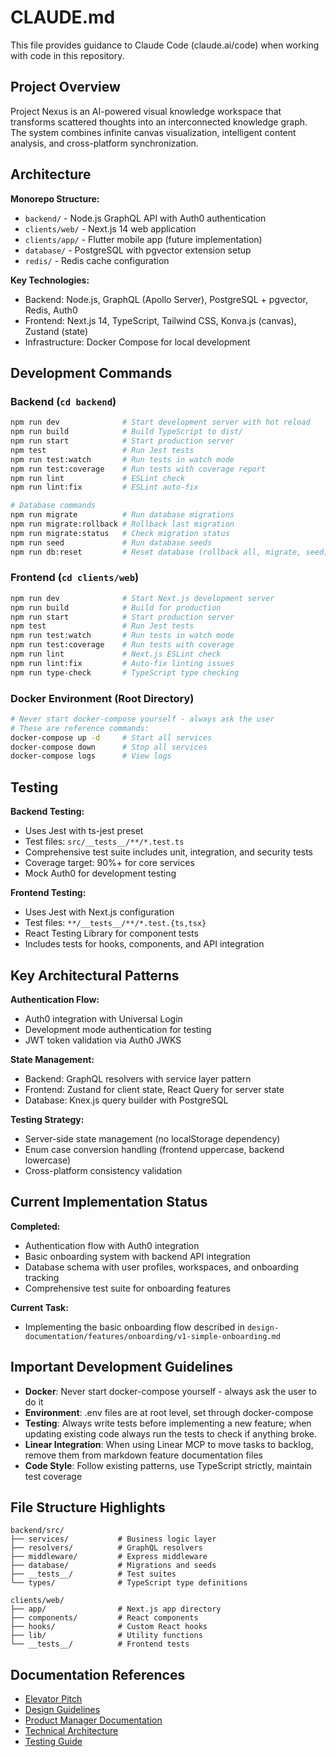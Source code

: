 # CLAUDE.md

This file provides guidance to Claude Code (claude.ai/code) when working with code in this repository.

## Project Overview

Project Nexus is an AI-powered visual knowledge workspace that transforms scattered thoughts into an interconnected knowledge graph. The system combines infinite canvas visualization, intelligent content analysis, and cross-platform synchronization.

## Architecture

**Monorepo Structure:**
- `backend/` - Node.js GraphQL API with Auth0 authentication
- `clients/web/` - Next.js 14 web application
- `clients/app/` - Flutter mobile app (future implementation)
- `database/` - PostgreSQL with pgvector extension setup
- `redis/` - Redis cache configuration

**Key Technologies:**
- Backend: Node.js, GraphQL (Apollo Server), PostgreSQL + pgvector, Redis, Auth0
- Frontend: Next.js 14, TypeScript, Tailwind CSS, Konva.js (canvas), Zustand (state)
- Infrastructure: Docker Compose for local development

## Development Commands

### Backend (`cd backend`)
```bash
npm run dev              # Start development server with hot reload
npm run build            # Build TypeScript to dist/
npm run start            # Start production server
npm test                 # Run Jest tests
npm run test:watch       # Run tests in watch mode
npm run test:coverage    # Run tests with coverage report
npm run lint             # ESLint check
npm run lint:fix         # ESLint auto-fix

# Database commands
npm run migrate          # Run database migrations
npm run migrate:rollback # Rollback last migration
npm run migrate:status   # Check migration status
npm run seed             # Run database seeds
npm run db:reset         # Reset database (rollback all, migrate, seed)
```

### Frontend (`cd clients/web`)
```bash
npm run dev              # Start Next.js development server
npm run build            # Build for production
npm run start            # Start production server
npm test                 # Run Jest tests
npm run test:watch       # Run tests in watch mode
npm run test:coverage    # Run tests with coverage
npm run lint             # Next.js ESLint check
npm run lint:fix         # Auto-fix linting issues
npm run type-check       # TypeScript type checking
```

### Docker Environment (Root Directory)
```bash
# Never start docker-compose yourself - always ask the user
# These are reference commands:
docker-compose up -d     # Start all services
docker-compose down      # Stop all services
docker-compose logs      # View logs
```

## Testing

**Backend Testing:**
- Uses Jest with ts-jest preset
- Test files: `src/__tests__/**/*.test.ts`
- Comprehensive test suite includes unit, integration, and security tests
- Coverage target: 90%+ for core services
- Mock Auth0 for development testing

**Frontend Testing:**
- Uses Jest with Next.js configuration
- Test files: `**/__tests__/**/*.test.{ts,tsx}`
- React Testing Library for component tests
- Includes tests for hooks, components, and API integration

## Key Architectural Patterns

**Authentication Flow:**
- Auth0 integration with Universal Login
- Development mode authentication for testing
- JWT token validation via Auth0 JWKS

**State Management:**
- Backend: GraphQL resolvers with service layer pattern
- Frontend: Zustand for client state, React Query for server state
- Database: Knex.js query builder with PostgreSQL

**Testing Strategy:**
- Server-side state management (no localStorage dependency)
- Enum case conversion handling (frontend uppercase, backend lowercase)
- Cross-platform consistency validation

## Current Implementation Status

**Completed:**
- Authentication flow with Auth0 integration
- Basic onboarding system with backend API integration
- Database schema with user profiles, workspaces, and onboarding tracking
- Comprehensive test suite for onboarding features

**Current Task:**
- Implementing the basic onboarding flow described in `design-documentation/features/onboarding/v1-simple-onboarding.md`

## Important Development Guidelines

- **Docker**: Never start docker-compose yourself - always ask the user to do it
- **Environment**: .env files are at root level, set through docker-compose
- **Testing**: Always write tests before implementing a new feature; when updating existing code always run the tests to check if anything broke.
- **Linear Integration**: When using Linear MCP to move tasks to backlog, remove them from markdown feature documentation files
- **Code Style**: Follow existing patterns, use TypeScript strictly, maintain test coverage

## File Structure Highlights

```
backend/src/
├── services/           # Business logic layer
├── resolvers/          # GraphQL resolvers
├── middleware/         # Express middleware
├── database/           # Migrations and seeds
├── __tests__/          # Test suites
└── types/              # TypeScript type definitions

clients/web/
├── app/                # Next.js app directory
├── components/         # React components
├── hooks/              # Custom React hooks
├── lib/                # Utility functions
└── __tests__/          # Frontend tests
```

## Documentation References

- [Elevator Pitch](./README.md)
- [Design Guidelines](./design-documentation/)
- [Product Manager Documentation](./project-documentation/product-manager-output.md)
- [Technical Architecture](./project-documentation/technical-architecture.md)
- [Testing Guide](./TESTING.md)
